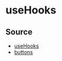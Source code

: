 # useHooks

## Source

- [useHooks](https://usehooks.com/)
- [buttons](https://freefrontend.com/css-buttons/#click-buttons)